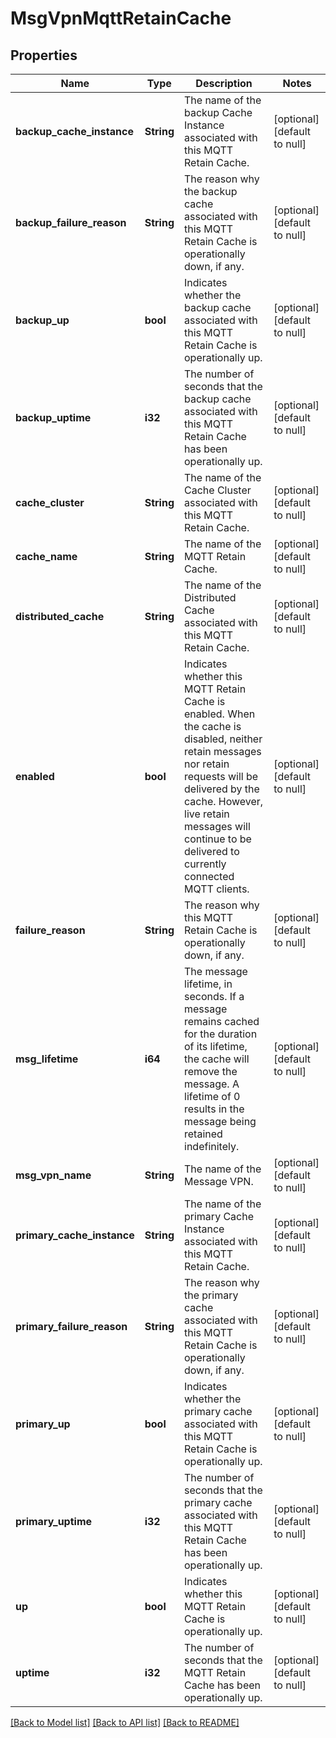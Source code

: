 # MsgVpnMqttRetainCache

## Properties
Name | Type | Description | Notes
------------ | ------------- | ------------- | -------------
**backup_cache_instance** | **String** | The name of the backup Cache Instance associated with this MQTT Retain Cache. | [optional] [default to null]
**backup_failure_reason** | **String** | The reason why the backup cache associated with this MQTT Retain Cache is operationally down, if any. | [optional] [default to null]
**backup_up** | **bool** | Indicates whether the backup cache associated with this MQTT Retain Cache is operationally up. | [optional] [default to null]
**backup_uptime** | **i32** | The number of seconds that the backup cache associated with this MQTT Retain Cache has been operationally up. | [optional] [default to null]
**cache_cluster** | **String** | The name of the Cache Cluster associated with this MQTT Retain Cache. | [optional] [default to null]
**cache_name** | **String** | The name of the MQTT Retain Cache. | [optional] [default to null]
**distributed_cache** | **String** | The name of the Distributed Cache associated with this MQTT Retain Cache. | [optional] [default to null]
**enabled** | **bool** | Indicates whether this MQTT Retain Cache is enabled. When the cache is disabled, neither retain messages nor retain requests will be delivered by the cache. However, live retain messages will continue to be delivered to currently connected MQTT clients. | [optional] [default to null]
**failure_reason** | **String** | The reason why this MQTT Retain Cache is operationally down, if any. | [optional] [default to null]
**msg_lifetime** | **i64** | The message lifetime, in seconds. If a message remains cached for the duration of its lifetime, the cache will remove the message. A lifetime of 0 results in the message being retained indefinitely. | [optional] [default to null]
**msg_vpn_name** | **String** | The name of the Message VPN. | [optional] [default to null]
**primary_cache_instance** | **String** | The name of the primary Cache Instance associated with this MQTT Retain Cache. | [optional] [default to null]
**primary_failure_reason** | **String** | The reason why the primary cache associated with this MQTT Retain Cache is operationally down, if any. | [optional] [default to null]
**primary_up** | **bool** | Indicates whether the primary cache associated with this MQTT Retain Cache is operationally up. | [optional] [default to null]
**primary_uptime** | **i32** | The number of seconds that the primary cache associated with this MQTT Retain Cache has been operationally up. | [optional] [default to null]
**up** | **bool** | Indicates whether this MQTT Retain Cache is operationally up. | [optional] [default to null]
**uptime** | **i32** | The number of seconds that the MQTT Retain Cache has been operationally up. | [optional] [default to null]

[[Back to Model list]](../README.md#documentation-for-models) [[Back to API list]](../README.md#documentation-for-api-endpoints) [[Back to README]](../README.md)


